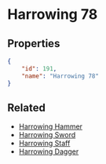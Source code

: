# Harrowing 78

<no description available>

## Properties

```json
{
    "id": 191,
    "name": "Harrowing 78"
}
```

## Related

- [Harrowing Hammer](../items/10827-harrowing-hammer.md)
- [Harrowing Sword](../items/10839-harrowing-sword.md)
- [Harrowing Staff](../items/10851-harrowing-staff.md)
- [Harrowing Dagger](../items/10863-harrowing-dagger.md)

